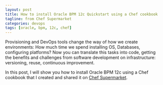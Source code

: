 ```yaml
---
layout: post
title: How to install Oracle BPM 12c Quickstart using a Chef cookbook
tagline: from Chef Supermarket
categories: devops
tags: [oracle, bpm, 12c, chef]
---
```


Provisioning and DevOps tools change the way of how we create environments: How much time we spend installing OS, Databases, configuring platforms? Now you can translate this tasks into code, getting the benefits and challenges from software development on infrastructure: versioning, reuse, continuous improvement.

In this post, I will show you how to install Oracle BPM 12c using a Chef cookbook that I created and shared it on [Chef Supermarket](http://supermarket.chef.io).
